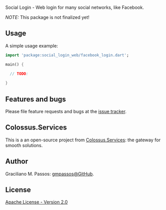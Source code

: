 Social Login - Web login for many social networks, like Facebook.

*NOTE:* This package is not finalized yet!

## Usage

A simple usage example:

```dart
import 'package:social_login_web/facebook_login.dart';

main() {
  
  // TODO:

}
```

## Features and bugs

Please file feature requests and bugs at the [issue tracker][tracker].

[tracker]: https://github.com/Colossus-Services/social_login_web

## Colossus.Services

This is a an open-source project from [Colossus.Services][colossus]:
the gateway for smooth solutions.

## Author

Graciliano M. Passos: [gmpassos@GitHub][gmpassos_github].

## License

[Apache License - Version 2.0][apache_license]


[gmpassos_github]: https://github.com/gmpassos
[colossus]: https://colossus.services/
[apache_license]: https://www.apache.org/licenses/LICENSE-2.0.txt

